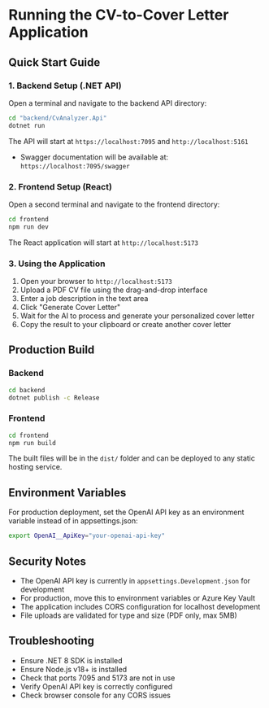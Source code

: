 # Running the CV-to-Cover Letter Application

## Quick Start Guide

### 1. Backend Setup (.NET API)

Open a terminal and navigate to the backend API directory:

```bash
cd "backend/CvAnalyzer.Api"
dotnet run
```

The API will start at `https://localhost:7095` and `http://localhost:5161`
- Swagger documentation will be available at: `https://localhost:7095/swagger`

### 2. Frontend Setup (React)

Open a second terminal and navigate to the frontend directory:

```bash
cd frontend
npm run dev
```

The React application will start at `http://localhost:5173`

### 3. Using the Application

1. Open your browser to `http://localhost:5173`
2. Upload a PDF CV file using the drag-and-drop interface
3. Enter a job description in the text area
4. Click "Generate Cover Letter"
5. Wait for the AI to process and generate your personalized cover letter
6. Copy the result to your clipboard or create another cover letter

## Production Build

### Backend
```bash
cd backend
dotnet publish -c Release
```

### Frontend
```bash
cd frontend
npm run build
```

The built files will be in the `dist/` folder and can be deployed to any static hosting service.

## Environment Variables

For production deployment, set the OpenAI API key as an environment variable instead of in appsettings.json:

```bash
export OpenAI__ApiKey="your-openai-api-key"
```

## Security Notes

- The OpenAI API key is currently in `appsettings.Development.json` for development
- For production, move this to environment variables or Azure Key Vault
- The application includes CORS configuration for localhost development
- File uploads are validated for type and size (PDF only, max 5MB)

## Troubleshooting

- Ensure .NET 8 SDK is installed
- Ensure Node.js v18+ is installed
- Check that ports 7095 and 5173 are not in use
- Verify OpenAI API key is correctly configured
- Check browser console for any CORS issues